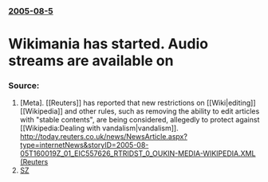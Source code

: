 ### [2005-08-5](/news/2005/08/5/index.md)

#  Wikimania has started. Audio streams are available on 




### Source:

1. [Meta]. [[Reuters]] has reported that new restrictions on [[Wiki|editing]] [[Wikipedia]] and other rules, such as removing the ability to edit articles with "stable contents", are being considered, allegedly to protect against [[Wikipedia:Dealing with vandalism|vandalism]]. [http://today.reuters.co.uk/news/NewsArticle.aspx?type=internetNews&storyID=2005-08-05T160019Z_01_EIC557626_RTRIDST_0_OUKIN-MEDIA-WIKIPEDIA.XML (Reuters](http://meta.wikimedia.org/wiki/Wikimania:Broadcasting)
2. [SZ](http://www.sueddeutsche.de/computer/artikel/106/58048/)
